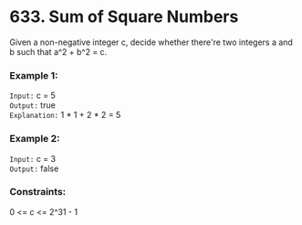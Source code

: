 # 633. Sum of Square Numbers

Given a non-negative integer c, decide whether there're two integers a and b such that
a^2 + b^2 = c.

### Example 1:

`Input:` c = 5  
`Output:` true  
`Explanation:` 1 * 1 + 2 * 2 = 5  

### Example 2:

`Input:` c = 3  
`Output:` false  

### Constraints:

0 <= c <= 2^31 - 1
